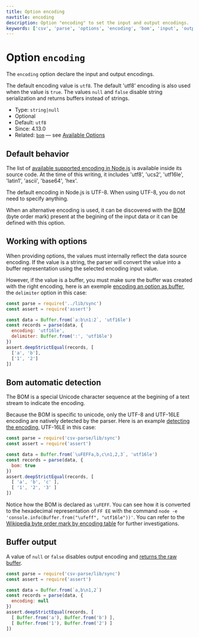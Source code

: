 ```yaml
---
title: Option encoding
navtitle: encoding
description: Option "encoding" to set the input and output encodings.
keywords: ['csv', 'parse', 'options', 'encoding', 'bom', 'input', 'output', 'utf8', 'utf16', 'ascii', 'base64', 'hex']
---
```


# Option `encoding`

The `encoding` option declare the input and output encodings.

The default encoding value is `utf8`. The default 'utf8' encoding is also used when the value is `true`. The values `null` and `false` disable string serialization and returns buffers instead of strings.

* Type: `string|null`
* Optional
* Default: `utf8`
* Since: 4.13.0
* Related: [`bom`](/parse/options/bom/) &mdash; see [Available Options](/parse/options/#available-options)

## Default behavior

The list of [available supported encoding in Node.js](https://github.com/nodejs/node/blob/master/lib/buffer.js) is available inside its source code. At the time of this writing, it includes 'utf8', 'ucs2', 'utf16le', 'latin1', 'ascii', 'base64', 'hex'.

The default encoding in Node.js is UTF-8. When using UTF-8, you do not need to specify anything.

When an alternative encoding is used, it can be discovered with the [BOM](/parse/options/bom/) (byte order mark) present at the begining of the input data or it can be defined with this option.

## Working with options

When providing options, the values must internally reflect the data source encoding. If the value is a string, the parser will convert the value into a buffer representation using the selected encoding input value.

However, if the value is a buffer, you must make sure the buffer was created with the right encoding, here is an exemple [encoding an option as buffer](https://github.com/adaltas/node-csv-parse/blob/master/samples/option.encoding.options.js), the `delimiter` option in this case:

```js
const parse = require('../lib/sync')
const assert = require('assert')

const data = Buffer.from(`a:b\n1:2`, 'utf16le')
const records = parse(data, {
  encoding: 'utf16le',
  delimiter: Buffer.from(':', 'utf16le')
})
assert.deepStrictEqual(records, [
  ['a', 'b'],
  ['1', '2']
])
```

## Bom automatic detection

The BOM is a special Unicode character sequence at the begining of a text stream to indicate the encoding.

Because the BOM is specific to unicode, only the UTF-8 and UTF-16LE encoding are natively detected by the parser. Here is an example [detecting the encoding](https://github.com/adaltas/node-csv-parse/blob/master/samples/option.encoding.detection.js), UTF-16LE in this case:

```js
const parse = require('csv-parse/lib/sync')
const assert = require('assert')

const data = Buffer.from(`\uFEFFa,b,c\n1,2,3`, 'utf16le')
const records = parse(data, {
  bom: true
})
assert.deepStrictEqual(records, [
  [ 'a', 'b', 'c' ],
  [ '1', '2', '3' ]
])
```

Notice how the BOM is declared as `\uFEFF`. You can see how it is converted to the hexadecimal representation of `FF EE` with the command `node -e 'console.info(Buffer.from("\ufeff", "utf16le"))'`. You can refer to the [Wikipedia byte order mark by encoding table](https://en.wikipedia.org/wiki/Byte_order_mark) for further investigations.

## Buffer output

A value of `null` or `false` disables output encoding and [returns the raw buffer](https://github.com/adaltas/node-csv-parse/blob/master/samples/option.encoding.buffer.js).

```js
const parse = require('csv-parse/lib/sync')
const assert = require('assert')

const data = Buffer.from(`a,b\n1,2`)
const records = parse(data, {
  encoding: null
})
assert.deepStrictEqual(records, [
  [ Buffer.from('a'), Buffer.from('b') ],
  [ Buffer.from('1'), Buffer.from('2') ]
])
```

